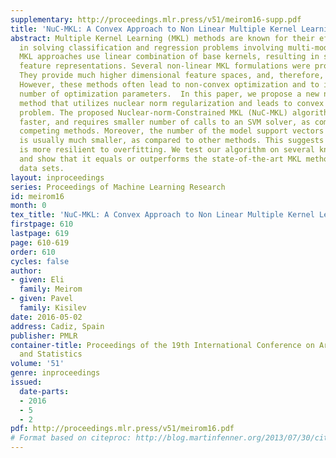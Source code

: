 ```yaml
---
supplementary: http://proceedings.mlr.press/v51/meirom16-supp.pdf
title: 'NuC-MKL: A Convex Approach to Non Linear Multiple Kernel Learning'
abstract: Multiple Kernel Learning (MKL) methods are known for their effectiveness
  in solving classification and regression problems involving multi-modal data. Many
  MKL approaches use linear combination of base kernels, resulting in somewhat limited
  feature representations. Several non-linear MKL formulations were proposed recently.
  They provide much higher dimensional feature spaces, and, therefore, richer representations.
  However, these methods often lead to non-convex optimization and to intractable
  number of optimization parameters.  In this paper, we propose a new non-linear MKL
  method that utilizes nuclear norm regularization and leads to convex optimization
  problem. The proposed Nuclear-norm-Constrained MKL (NuC-MKL) algorithm converges
  faster, and requires smaller number of calls to an SVM solver, as compared to other
  competing methods. Moreover, the number of the model support vectors in our approach
  is usually much smaller, as compared to other methods. This suggests that our algorithm
  is more resilient to overfitting. We test our algorithm on several known benchmarks,
  and show that it equals or outperforms the state-of-the-art MKL methods on all these
  data sets.
layout: inproceedings
series: Proceedings of Machine Learning Research
id: meirom16
month: 0
tex_title: 'NuC-MKL: A Convex Approach to Non Linear Multiple Kernel Learning'
firstpage: 610
lastpage: 619
page: 610-619
order: 610
cycles: false
author:
- given: Eli
  family: Meirom
- given: Pavel
  family: Kisilev
date: 2016-05-02
address: Cadiz, Spain
publisher: PMLR
container-title: Proceedings of the 19th International Conference on Artificial Intelligence
  and Statistics
volume: '51'
genre: inproceedings
issued:
  date-parts:
  - 2016
  - 5
  - 2
pdf: http://proceedings.mlr.press/v51/meirom16.pdf
# Format based on citeproc: http://blog.martinfenner.org/2013/07/30/citeproc-yaml-for-bibliographies/
---
```


